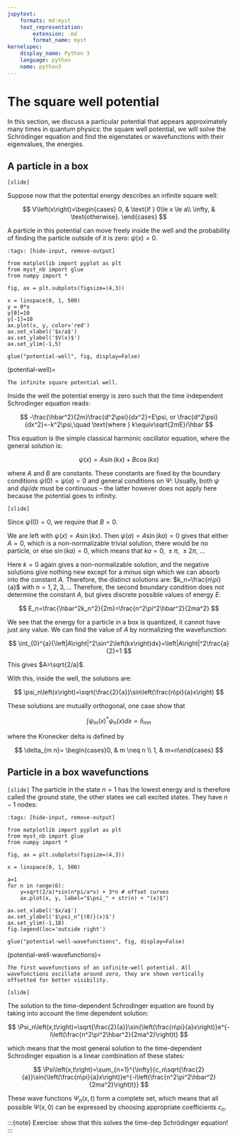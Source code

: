 ```yaml
---
jupytext:
    formats: md:myst
    text_representation:
        extension: .md
        format_name: myst
kernelspec:
    display_name: Python 3
    language: python
    name: python3
---
```


# The square well potential

In this section, we discuss a particular potential that appears approximately many times in quantum physics: the square well potential, we will solve the Schrödinger equation and find the eigenstates or wavefunctions with their eigenvalues, the energies.


## A particle in a box

`[slide]`
<!-- Gr 2.2.  -->

Suppose now that the potential energy describes an infinite square well: 

$$
V\left(x\right)=\begin{cases}
    0, & \text{if } 0\le x \le a\\
    \infty, & \text{otherwise}.
  \end{cases}
$$

A particle in this potential can move freely inside the well and the probability of finding the particle outside of it is zero: $\psi\left(x\right)=0$. 

```{code-cell} ipython3
:tags: [hide-input, remove-output]

from matplotlib import pyplot as plt
from myst_nb import glue
from numpy import *

fig, ax = plt.subplots(figsize=(4,3))

x = linspace(0, 1, 500)
y = 0*x
y[0]=10
y[-1]=10
ax.plot(x, y, color='red')
ax.set_xlabel('$x/a$')
ax.set_ylabel('$V(x)$')
ax.set_ylim(-1,5)

glue("potential-well", fig, display=False)
```

(potential-well)=
```{glue:figure} potential-well
The infinite square potential well.
```


Inside the well the potential energy is zero such that the time independent Schrodinger equation reads: 

$$
-\frac{\hbar^2}{2m}\frac{d^2\psi}{dx^2}=E\psi, or \frac{d^2\psi}{dx^2}=-k^2\psi,\quad \text{where } k\equiv\sqrt{2mE}/\hbar
$$

This equation is the simple classical harmonic oscillator equation, where the general solution is:

$$\psi\left(x\right)=A\sin{\left(kx\right)}+B\cos(kx)$$

where $A$ and $B$ are constants. These constants are fixed by the boundary conditions $\psi\left(0\right)=\psi\left(a\right)=0$ and general conditions on $\Psi$: Usually, both $\psi$ and $d\psi/dx$ must be continuous – the latter however does not apply here because the potential goes to infinity. 

`[slide]`

Since $\psi(0)=0$, we require that $B=0$.

We are left with $\psi\left(x\right)=A\sin(kx)$. Then $\psi\left(a\right)=A\sin{\left(ka\right)}=0$ gives that either $A=0$, which is a non-normalizable trivial solution, there would be no particle, or else $\sin{\left(ka\right)}=0$, which means that $ka=0,\ \pm\pi,\ \pm2\pi,\ \ldots$

Here $k=0$ again gives a non-normalizable solution, and the negative solutions give nothing new except for a minus sign which we can absorb into the constant $A$. Therefore, the distinct solutions are: $k_n=\frac{n\pi}{a}$ with $n=1,2,3,\ldots$ Therefore, the second boundary condition does not determine the constant $A$, but gives discrete possible values of energy $E$: 

$$
E_n=\frac{\hbar^2k_n^2}{2m}=\frac{n^2\pi^2\hbar^2}{2ma^2}
$$

We see that the energy for a particle in a box is quantized, it cannot have just any value. We can find the value of $A$ by normalizing the wavefunction: 

$$
\int_{0}^{a}{\left|A\right|^2\sin^2\left(kx\right)dx}=\left|A\right|^2\frac{a}{2}=1
$$

This gives $A=\sqrt{2/a}$. 

With this, inside the well, the solutions are: 

$$
\psi_n\left(x\right)=\sqrt{\frac{2}{a}}\sin\left(\frac{n\pi}{a}x\right)
$$


These solutions are mutually orthogonal, one case show that

$$
\int \psi_m(x)^* \psi_n(x) d x=\delta_{m n}
$$

where the Kronecker delta is defined by 

$$
\delta_{m n}= \begin{cases}0, & m \neq n \\ 1, & m=n\end{cases}
$$

## Particle in a box wavefunctions

`[slide]`
The particle in the state $n=1$ has the lowest energy and is therefore called the ground state, the other states we call excited states. They have $n-1$ nodes:

```{code-cell} ipython3
:tags: [hide-input, remove-output]

from matplotlib import pyplot as plt
from myst_nb import glue
from numpy import *

fig, ax = plt.subplots(figsize=(4,3))

x = linspace(0, 1, 500)

a=1
for n in range(6):
    y=sqrt(2/a)*sin(n*pi/a*x) + 3*n # offset curves
    ax.plot(x, y, label="$\psi_" + str(n) + "(x)$")

ax.set_xlabel('$x/a$')
ax.set_ylabel('$\psi_n^{(0)}(x)$')
ax.set_ylim(-1,18)
fig.legend(loc='outside right')

glue("potential-well-wavefunctions", fig, display=False)
```

(potential-well-wavefunctions)=
```{glue:figure} potential-well-wavefunctions
The first wavefunctions of an infinite-well potential. All wavefunctions oscillate around zero, they are shown vertically offsetted for better visibility.
```

`[slide]`

The solution to the time-dependent Schrodinger equation are found by taking into account the time dependent solution:

$$
\Psi_n\left(x,t\right)=\sqrt{\frac{2}{a}}\sin{\left(\frac{n\pi}{a}x\right)}e^{-i\left(\frac{n^2\pi^2\hbar^2}{2ma^2}\right)t}
$$

which means that the most general solution to the time-dependent Schrodinger equation is a linear combination of these states: 

$$
\Psi\left(x,t\right)=\sum_{n=1}^{\infty}{c_n\sqrt{\frac{2}{a}}\sin{\left(\frac{n\pi}{a}x\right)}e^{-i\left(\frac{n^2\pi^2\hbar^2}{2ma^2}\right)t}}
$$

These wave functions $\Psi_n(x,t)$ form a complete set, which means that all possible $\Psi(x,0)$ can be expressed by choosing appropriate coefficients $c_n$.

:::{note}
Exercise: show that this solves the time-dep Schrödinger equation!
:::

<!-- Homework assignment: Finite barriers; see applications wikipedia;  -->



